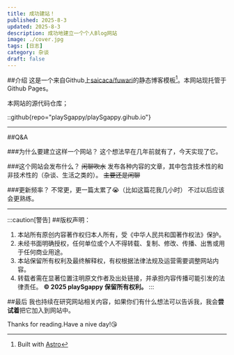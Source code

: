 ```yaml
---
title: 成功建站！
published: 2025-8-3
updated: 2025-8-3
description: 成功地建立一个个人Blog网站
image: ./cover.jpg
tags: [日志]
category: 杂谈
draft: false
---
```


##介绍
这是一个来自Github上[saicaca/fuwari](https://github.com/saicaca/fuwari)的静态博客模板[^1]。本网站现托管于Github Pages。

[^1]: Built with [Astro](https://astro.build/)

本网站的源代码仓库；

::github{repo="playSgappy/playSgappy.gihub.io"}

---

##Q&A

###为什么要建立这样一个网站？
这个想法早在几年前就有了，今天实现了它。

###这个网站会发布什么？
~~闲聊吹水~~
发布各种内容的文章，其中包含技术性的和非技术性的（杂谈、生活之类的）。
~~主要还是闲聊~~

###更新频率？
不常更，更一篇太累了😭（比如这篇花我几小时）
不过以后应该会更熟练。

---

:::caution[警告]
##版权声明：  
1. 本站所有原创内容著作权归本人所有，受《中华人民共和国著作权法》保护。
2. 未经书面明确授权，任何单位或个人不得转载、复制、修改、传播、出售或用于任何商业用途。
3. 本站保留所有权利及最终解释权，有权根据法律法规及运营需要调整网站内容。
4. 转载者需在显著位置注明原文作者及出处链接，并承担内容传播可能引发的法律责任。
**© 2025 playSgappy 保留所有权利。**
:::

##最后
我也持续在研究网站相关内容，如果你们有什么想法可以告诉我，我会**尝试着**把它加入到网站中。

Thanks for reading.Have a nive day!😘
